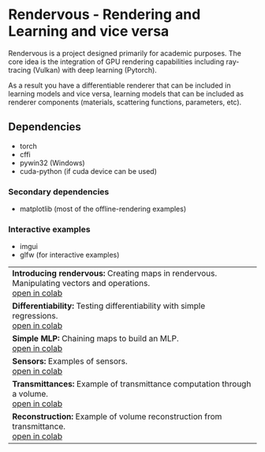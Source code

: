# Rendervous - Rendering and Learning and vice versa

Rendervous is a project designed primarily for academic purposes. The core idea is the integration of GPU rendering capabilities including ray-tracing (Vulkan) with deep learning (Pytorch).

As a result you have a differentiable renderer that can be included in learning models and vice versa, learning models that can be included as renderer components (materials, scattering functions, parameters, etc).




## Dependencies

- torch
- cffi
- pywin32 (Windows)
- cuda-python (if cuda device can be used)

### Secondary dependencies
- matplotlib (most of the offline-rendering examples)

### Interactive examples 
- imgui
- glfw (for interactive examples)


<table>
<tr> 
<td>
    <b>Introducing rendervous:</b> Creating maps in rendervous. Manipulating vectors and operations.<br/>
    <a href="https://colab.research.google.com/github/rendervous/rendervous_project/blob/main/tutorials/e01_introducing_rendervous.ipynb">open in colab</a>
</td>
</tr>

<tr> 
<td>
    <b>Differentiability:</b> Testing differentiability with simple regressions.<br/>
    <a href="https://colab.research.google.com/github/rendervous/rendervous_project/blob/main/tutorials/e02_differentiability.ipynb">open in colab</a>
</td>
</tr>

<tr> 
<td>
    <b>Simple MLP:</b> Chaining maps to build an MLP.<br/>
    <a href="https://colab.research.google.com/github/rendervous/rendervous_project/blob/main/tutorials/e03_basic_mlp.ipynb">open in colab</a>
</td>
</tr>

<tr> 
<td>
    <b>Sensors:</b> Examples of sensors.<br/>
    <a href="https://colab.research.google.com/github/rendervous/rendervous_project/blob/main/tutorials/e04_sensors.ipynb">open in colab</a>
</td>
</tr>

<tr> 
<td>
    <b>Transmittances:</b> Example of transmittance computation through a volume.<br/>
    <a href="https://colab.research.google.com/github/rendervous/rendervous_project/blob/main/tutorials/e05_transmittances.ipynb">open in colab</a>
</td>
</tr>

<tr> 
<td>
    <b>Reconstruction:</b> Example of volume reconstruction from transmittance.<br/>
    <a href="https://colab.research.google.com/github/rendervous/rendervous_project/blob/main/tutorials/e06_reconstruction_from_transmittance.ipynb">open in colab</a>
</td>
</tr>

</table> 
